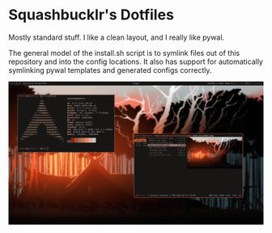 # Squashbucklr's Dotfiles

Mostly standard stuff. I like a clean layout, and I really like pywal.

The general model of the install.sh script is to symlink files out of this
repository and into the config locations. It also has support for automatically
symlinking pywal templates and generated configs correctly.

![Screenshot](https://raw.githubusercontent.com/Squashbucklr/dotfiles/main/resources/sc1.png)
